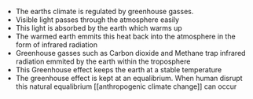  - The earths climate is regulated by greenhouse gasses.
 - Visible light passes through the atmosphere easily
 - This light is absorbed by the earth which warms up
 - The warmed earth emmits this heat back into the atmosphere in the form of infrared radiation
 - Greenhouse gasses such as Carbon dioxide and Methane trap infrared radiation emmited by the earth within the troposphere
 - This Greenhouse effect keeps the earth at a stable temperature
 - The greenhouse effect is kept at an equalibrium. When human disrupt this natural equalibrium [[anthropogenic climate change]] can occur
